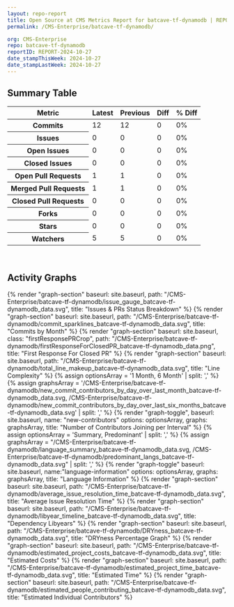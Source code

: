 ```yaml
---
layout: repo-report
title: Open Source at CMS Metrics Report for batcave-tf-dynamodb | REPORT-2024-10-27
permalink: /CMS-Enterprise/batcave-tf-dynamodb/

org: CMS-Enterprise
repo: batcave-tf-dynamodb
reportID: REPORT-2024-10-27
date_stampThisWeek: 2024-10-27
date_stampLastWeek: 2024-10-27
---
```

<div class="summary-table">
  <table class="usa-table usa-table--borderless">
    <h2> Summary Table </h2>
    <thead>
      <tr>
        <th scope="col">Metric</th>
        <th scope="col">Latest</th>
        <th scope="col">Previous</th>
        <th scope="col">Diff</th>
        <th scope="col">% Diff</th>
      </tr>
    </thead>
    <tbody>
      <tr>
        <th scope="row">Commits</th>
        <td>12</td>
        <td>12</td>
        <td style="" >0</td>
        <td style="" >0%</td>
      </tr>
      <tr>
        <th scope="row">Issues</th>
        <td>0</td>
        <td>0</td>
        <td style="" >0</td>
        <td style="" >0%</td>
      </tr>
      <tr>
        <th scope="row">Open Issues</th>
        <td>0</td>
        <td>0</td>
        <td style="" >0</td>
        <td style="" >0%</td>
      </tr>
      <tr>
        <th scope="row">Closed Issues</th>
        <td>0</td>
        <td>0</td>
        <td style="" >0</td>
        <td style="" >0%</td>
      </tr>
      <tr>
        <th scope="row">Open Pull Requests</th>
        <td>1</td>
        <td>1</td>
        <td style="" >0</td>
        <td style="" >0%</td>
      </tr>
      <tr>
        <th scope="row">Merged Pull Requests</th>
        <td>1</td>
        <td>1</td>
        <td style="" >0</td>
        <td style="" >0%</td>
      </tr>
      <tr>
        <th scope="row">Closed Pull Requests</th>
        <td>0</td>
        <td>0</td>
        <td style="" >0</td>
        <td style="" >0%</td>
      </tr>
      <tr>
        <th scope="row">Forks</th>
        <td>0</td>
        <td>0</td>
        <td style="" >0</td>
        <td style="" >0%</td>
      </tr>
      <tr>
        <th scope="row">Stars</th>
        <td>0</td>
        <td>0</td>
        <td style="" >0</td>
        <td style="" >0%</td>
      </tr>
      <tr>
        <th scope="row">Watchers</th>
        <td>5</td>
        <td>5</td>
        <td style="" >0</td>
        <td style="" >0%</td>
      </tr>
    </tbody>
  </table>
</div>
<div class="graph-container">
  <br>
  <h2>Activity Graphs</h2>
  <div class="all-graphs">
    <!--- Issues/PRs Status Breakdown Graph -->
    {% render "graph-section"  baseurl: site.baseurl, path: "/CMS-Enterprise/batcave-tf-dynamodb/issue_gauge_batcave-tf-dynamodb_data.svg", title: "Issues & PRs Status Breakdown" %}
    <!--- Contributor Activity Line Graph -->
    {% render "graph-section" baseurl: site.baseurl, path: "/CMS-Enterprise/batcave-tf-dynamodb/commit_sparklines_batcave-tf-dynamodb_data.svg", title: "Commits by Month" %}
    <!--- First Response For Closed PR Scatterplot -->
    {% render "graph-section" baseurl: site.baseurl, class: "firstResponsePRCrop", path: "/CMS-Enterprise/batcave-tf-dynamodb/firstResponseForClosedPR_batcave-tf-dynamodb_data.png", title: "First Response For Closed PR" %}
    <!--- Line Complexity Graphs -->
    {% render "graph-section" baseurl: site.baseurl, path: "/CMS-Enterprise/batcave-tf-dynamodb/total_line_makeup_batcave-tf-dynamodb_data.svg", title: "Line Complexity" %}
    <!--- New Commit Contributors by Day over Last Month and Last 6 Months -->
      {% assign optionsArray = '1 Month, 6 Month' | split: ',' %}
      {% assign graphsArray = '/CMS-Enterprise/batcave-tf-dynamodb/new_commit_contributors_by_day_over_last_month_batcave-tf-dynamodb_data.svg, /CMS-Enterprise/batcave-tf-dynamodb/new_commit_contributors_by_day_over_last_six_months_batcave-tf-dynamodb_data.svg' | split: ',' %}
      {% render "graph-toggle", baseurl: site.baseurl, name: "new-contributors" options: optionsArray, graphs: graphsArray, title: "Number of Contributors Joining per Interval" %}
    <!-- Languages Graphs - Summary + Predominant -->
    {% assign optionsArray = 'Summary, Predominant' | split: ',' %}
    {% assign graphsArray = "/CMS-Enterprise/batcave-tf-dynamodb/language_summary_batcave-tf-dynamodb_data.svg, /CMS-Enterprise/batcave-tf-dynamodb/predominant_langs_batcave-tf-dynamodb_data.svg" | split: ',' %}
    {% render "graph-toggle" baseurl: site.baseurl, name:"language-information" options: optionsArray, graphs: graphsArray, title: "Language Information" %}
    <!-- Average Issue Resolution Time -->
    {% render "graph-section" baseurl: site.baseurl, path: "/CMS-Enterprise/batcave-tf-dynamodb/average_issue_resolution_time_batcave-tf-dynamodb_data.svg", title: "Average Issue Resolution Time" %}
    <!-- Libyear Timeline Graph -->
    {% render "graph-section" baseurl: site.baseurl, path: "/CMS-Enterprise/batcave-tf-dynamodb/libyear_timeline_batcave-tf-dynamodb_data.svg", title: "Dependency Libyears" %}
    <!-- DRYness Percentages Graph -->
    {% render "graph-section" baseurl: site.baseurl, path: "/CMS-Enterprise/batcave-tf-dynamodb/DRYness_batcave-tf-dynamodb_data.svg", title: "DRYness Percentage Graph" %}
    <!-- Cost Estimate Chart -->
    {% render "graph-section" baseurl: site.baseurl, path: "/CMS-Enterprise/batcave-tf-dynamodb/estimated_project_costs_batcave-tf-dynamodb_data.svg", title: "Estimated Costs" %}
     <!-- Time Estimate Chart -->
    {% render "graph-section" baseurl: site.baseurl, path: "/CMS-Enterprise/batcave-tf-dynamodb/estimated_project_time_batcave-tf-dynamodb_data.svg", title: "Estimated Time" %}
    <!-- Contributor Estimate Chart -->
    {% render "graph-section" baseurl: site.baseurl, path: "/CMS-Enterprise/batcave-tf-dynamodb/estimated_people_contributing_batcave-tf-dynamodb_data.svg", title: "Estimated Individual Contributors" %}
</div>